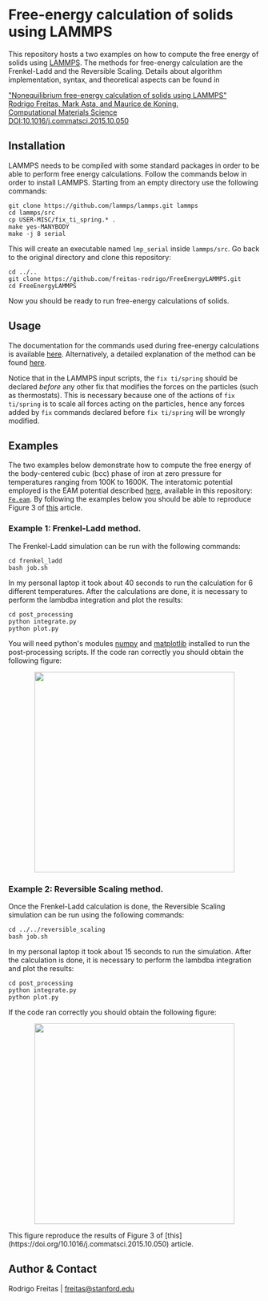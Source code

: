 # Free-energy calculation of solids using LAMMPS
This repository hosts a two examples on how to compute the free energy of solids using [LAMMPS](http://lammps.sandia.gov/). The methods for free-energy calculation are the Frenkel-Ladd and the Reversible Scaling. Details about algorithm implementation, syntax, and theoretical aspects can be found in

["Nonequilibrium free-energy calculation of solids using LAMMPS"  
Rodrigo Freitas, Mark Asta, and Maurice de Koning.  
Computational Materials Science  
DOI:10.1016/j.commatsci.2015.10.050](https://doi.org/10.1016/j.commatsci.2015.10.050)

## Installation
LAMMPS needs to be compiled with some standard packages in order to be able to perform free energy calculations. Follow the commands below in order to install LAMMPS. Starting from an empty directory use the following commands:
```
git clone https://github.com/lammps/lammps.git lammps
cd lammps/src
cp USER-MISC/fix_ti_spring.* .
make yes-MANYBODY
make -j 8 serial
```

This will create an executable named `lmp_serial` inside `lammps/src`. Go back to the original directory and clone this repository:

```
cd ../..
git clone https://github.com/freitas-rodrigo/FreeEnergyLAMMPS.git
cd FreeEnergyLAMMPS
```

Now you should be ready to run free-energy calculations of solids.

## Usage
The documentation for the commands used during free-energy calculations is available [here](https://lammps.sandia.gov/doc/fix_ti_spring.html). Alternatively, a detailed explanation of the method can be found [here](https://doi.org/10.1016/j.commatsci.2015.10.050).

Notice that in the LAMMPS input scripts, the `fix ti/spring` should be declared _before_ any other fix that modifies the forces on the particles (such as thermostats). This is necessary because one of the actions of `fix ti/spring` is to scale all forces acting on the particles, hence any forces added by `fix` commands declared before `fix ti/spring` will be wrongly modified.

## Examples
The two examples below demonstrate how to compute the free energy of the body-centered cubic (bcc) phase of iron at zero pressure for temperatures ranging from 100K to 1600K. The interatomic potential employed is the EAM potential described [here](https://doi.org/10.1103/PhysRevB.57.5140), available in this repository: [`Fe.eam`](Fe.eam). By following the examples below you should be able to reproduce Figure 3 of [this](https://doi.org/10.1016/j.commatsci.2015.10.050) article.

### Example 1: Frenkel-Ladd method.
The Frenkel-Ladd simulation can be run with the following commands:
```
cd frenkel_ladd
bash job.sh
```
In my personal laptop it took about 40 seconds to run the calculation for 6 different temperatures. After the calculations are done, it is necessary to perform the lambdba integration and plot the results:
```
cd post_processing
python integrate.py
python plot.py
```
You will need python's modules [numpy](http://www.numpy.org/) and [matplotlib](https://matplotlib.org/) installed to run the post-processing scripts. If the code ran correctly you should obtain the following figure:
<p align="center">
  <img src="https://i.ibb.co/1JgfRwS/fig-free-energy-vs-temperature.png" width="400"/>
</p>

### Example 2: Reversible Scaling method.
Once the Frenkel-Ladd calculation is done, the Reversible Scaling simulation can be run using the following commands:
```
cd ../../reversible_scaling
bash job.sh
```
In my personal laptop it took about 15 seconds to run the simulation. After the calculation is done, it is necessary to perform the lambdba integration and plot the results:
```
cd post_processing
python integrate.py
python plot.py
```
If the code ran correctly you should obtain the following figure:
<p align="center">
  <img src="https://i.ibb.co/KVdK7pp/fig-free-energy-vs-temperature.png" width="400"/>
</p>
This figure reproduce the results of Figure 3 of [this](https://doi.org/10.1016/j.commatsci.2015.10.050) article.

## Author & Contact

Rodrigo Freitas | freitas@stanford.edu
